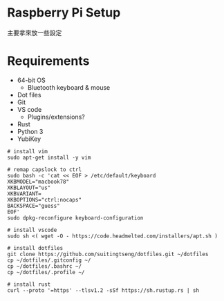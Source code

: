 # Raspberry Pi Setup

主要拿來放一些設定

# Requirements

- 64-bit OS
  - Bluetooth keyboard & mouse
- Dot files
- Git
- VS code
  - Plugins/extensions?
- Rust
- Python 3
- YubiKey

```
# install vim
sudo apt-get install -y vim

# remap capslock to ctrl
sudo bash -c 'cat << EOF > /etc/default/keyboard
XKBMODEL="macbook78"
XKBLAYOUT="us"
XKBVARIANT=
XKBOPTIONS="ctrl:nocaps"
BACKSPACE="guess"
EOF'
sudo dpkg-reconfigure keyboard-configuration

# install vscode
sudo sh <( wget -O - https://code.headmelted.com/installers/apt.sh )

# install dotfiles
git clone https://github.com/suitingtseng/dotfiles.git ~/dotfiles
cp ~/dotfiles/.gitconfig ~/
cp ~/dotfiles/.bashrc ~/
cp ~/dotfiles/.profile ~/

# install rust
curl --proto '=https' --tlsv1.2 -sSf https://sh.rustup.rs | sh

```
